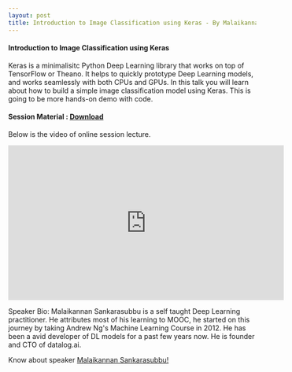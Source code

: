 ```yaml
---
layout: post
title: Introduction to Image Classification using Keras - By Malaikannan Sankarasubbu
---
```



#### Introduction to Image Classification using Keras

Keras is a minimalisitc Python Deep Learning library that works on top of TensorFlow or Theano. It helps to quickly prototype Deep Learning models, and works seamlessly with both CPUs and GPUs. In this talk you will learn about how to build a simple image classification model using Keras. This is going to be more hands-on demo with code.

#### Session Material : [Download]( https://github.com/malaikannan/Talks/blob/master/Demystifying_AI_Keras_Intro.ipynb )

Below is the video of online session lecture.

<iframe width="560" height="315" src="https://www.youtube.com/embed/KhU4CGfE5m4" frameborder="0" allowfullscreen></iframe>

Speaker Bio: Malaikannan Sankarasubbu is a self taught Deep Learning practitioner. He attributes most of his learning to MOOC, he started on this journey by taking Andrew Ng's Machine Learning Course in 2012. He has been a avid developer of DL models for a past few years now. He is founder and CTO of datalog.ai.

Know about speaker [Malaikannan Sankarasubbu!]( https://www.linkedin.com/in/malaikannan/ )


